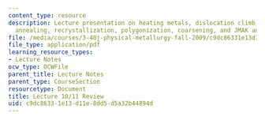 ```yaml
---
content_type: resource
description: Lecture presentation on heating metals, dislocation climb, recovery,
  annealing, recrystallization, polygonization, coarsening, and JMAK analysis.
file: /media/courses/3-40j-physical-metallurgy-fall-2009/c9dc86331e13d11e8dd5d5a32b44894d_MIT3_40JF09_lec1011.pdf
file_type: application/pdf
learning_resource_types:
- Lecture Notes
ocw_type: OCWFile
parent_title: Lecture Notes
parent_type: CourseSection
resourcetype: Document
title: Lecture 10/11 Review
uid: c9dc8633-1e13-d11e-8dd5-d5a32b44894d
---
```

